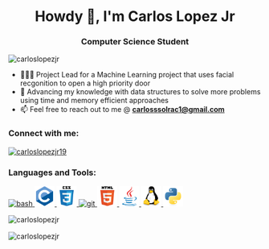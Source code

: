 <h1 align="center">Howdy 👋, I'm Carlos Lopez Jr</h1>
<h3 align="center">Computer Science Student</h3>

<p align="left"> <img src="https://komarev.com/ghpvc/?username=carloslopezjr&label=Profile%20views&color=0e75b6&style=flat" alt="carloslopezjr" /> </p>

- 👨🏽‍🔧 Project Lead for a Machine Learning project that uses facial recgonition to open a high priority door 
- 🌱 Advancing my knowledge with data structures to solve more problems using time and memory efficient approaches
- 📫 Feel free to reach out to me @ **carlosssolrac1@gmail.com**

<h3 align="left">Connect with me:</h3>
<p align="left">
<a href="https://linkedin.com/in/carloslopezjr19" target="_blank"><img align="center" src="https://raw.githubusercontent.com/rahuldkjain/github-profile-readme-generator/master/src/images/icons/Social/linked-in-alt.svg" alt="carloslopezjr19" height="30" width="40" /></a>
</p>

<h3 align="left">Languages and Tools:</h3>
<p align="left"> <a href="https://www.gnu.org/software/bash/" target="_blank" rel="noreferrer"> <img src="https://www.vectorlogo.zone/logos/gnu_bash/gnu_bash-icon.svg" alt="bash" width="40" height="40"/> </a> <a href="https://www.cprogramming.com/" target="_blank" rel="noreferrer"> <img src="https://raw.githubusercontent.com/devicons/devicon/master/icons/c/c-original.svg" alt="c" width="40" height="40"/> </a> <a href="https://www.w3schools.com/css/" target="_blank" rel="noreferrer"> <img src="https://raw.githubusercontent.com/devicons/devicon/master/icons/css3/css3-original-wordmark.svg" alt="css3" width="40" height="40"/> </a> <a href="https://git-scm.com/" target="_blank" rel="noreferrer"> <img src="https://www.vectorlogo.zone/logos/git-scm/git-scm-icon.svg" alt="git" width="40" height="40"/> </a> <a href="https://www.w3.org/html/" target="_blank" rel="noreferrer"> <img src="https://raw.githubusercontent.com/devicons/devicon/master/icons/html5/html5-original-wordmark.svg" alt="html5" width="40" height="40"/> </a> <a href="https://www.java.com" target="_blank" rel="noreferrer"> <img src="https://raw.githubusercontent.com/devicons/devicon/master/icons/java/java-original.svg" alt="java" width="40" height="40"/> </a> <a href="https://www.linux.org/" target="_blank" rel="noreferrer"> <img src="https://raw.githubusercontent.com/devicons/devicon/master/icons/linux/linux-original.svg" alt="linux" width="40" height="40"/> </a> <a href="https://www.python.org" target="_blank" rel="noreferrer"> <img src="https://raw.githubusercontent.com/devicons/devicon/master/icons/python/python-original.svg" alt="python" width="40" height="40"/> </a> </p>

<p><img align="center" src="https://github-readme-stats.vercel.app/api/top-langs?username=carloslopezjr&show_icons=true&locale=en&layout=compact" alt="carloslopezjr" /></p>

<p><img align="center" src="https://github-readme-streak-stats.herokuapp.com/?user=carloslopezjr&" alt="carloslopezjr" /></p>
